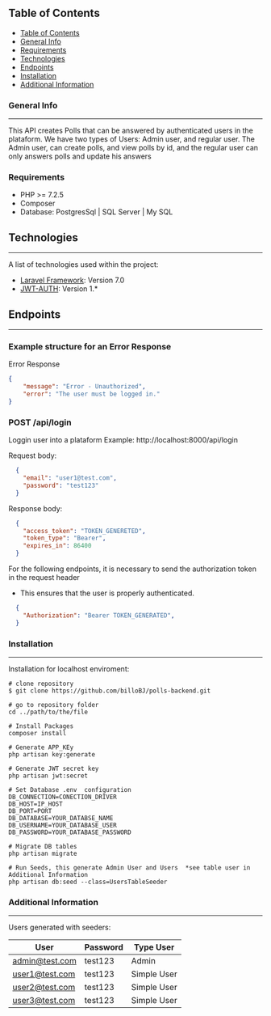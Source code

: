 ## Table of Contents
- [Table of Contents](#table-of-contents)
- [General Info](#general-info)
- [Requirements](#requirements)
- [Technologies](#technologies)
- [Endpoints](#endpoints)
- [Installation](#installation)
- [Additional Information](#additional-information)
### General Info
***
This API creates Polls that can be answered by authenticated users in the plataform. We have two types of Users: Admin user, and regular user. The Admin user, can create polls, and view polls by id, and the regular user can only answers polls and update his answers
 
### Requirements
- PHP >= 7.2.5
- Composer 
- Database:  PostgresSql | SQL Server | My SQL 
## Technologies
***
A list of technologies used within the project:
* [Laravel Framework](https://laravel.com/docs/7.x/): Version 7.0 
* [JWT-AUTH](https://jwt-auth.readthedocs.io/en/develop/): Version 1.*

## Endpoints
***
### Example structure for an Error Response 

Error Response
```json
{
    "message": "Error - Unauthorized",
    "error": "The user must be logged in."
}
```

### POST /api/login
Loggin user into a plataform
Example: http://localhost:8000/api/login

Request body:
```json
  {
    "email": "user1@test.com",
    "password": "test123"
  }
```

Response body:
```json
  {
    "access_token": "TOKEN_GENERETED",
    "token_type": "Bearer",
    "expires_in": 86400
  }
```
For the following endpoints, it is necessary to send the authorization token in the request header
- This ensures that the user is properly authenticated.

```json
  {
    "Authorization": "Bearer TOKEN_GENERATED",
  }
```
### Installation
***
Installation for localhost enviroment: 
```
# clone repository
$ git clone https://github.com/billoBJ/polls-backend.git

# go to repository folder
cd ../path/to/the/file

# Install Packages
composer install

# Generate APP_KEy
php artisan key:generate

# Generate JWT secret key
php artisan jwt:secret

# Set Database .env  configuration
DB_CONNECTION=CONECTION_DRIVER
DB_HOST=IP_HOST
DB_PORT=PORT
DB_DATABASE=YOUR_DATABSE_NAME
DB_USERNAME=YOUR_DATABASE_USER
DB_PASSWORD=YOUR_DATABASE_PASSWORD

# Migrate DB tables
php artisan migrate

# Run Seeds, this generate Admin User and Users  *see table user in Additional Information
php artisan db:seed --class=UsersTableSeeder

```
### Additional Information
***
Users generated with seeders: 

| User | Password | Type User
| ------------- | ------------- | ------------- |
| admin@test.com  | test123  | Admin |
| user1@test.com  | test123  | Simple User |
| user2@test.com  | test123  | Simple User |
| user3@test.com  | test123  | Simple User |
